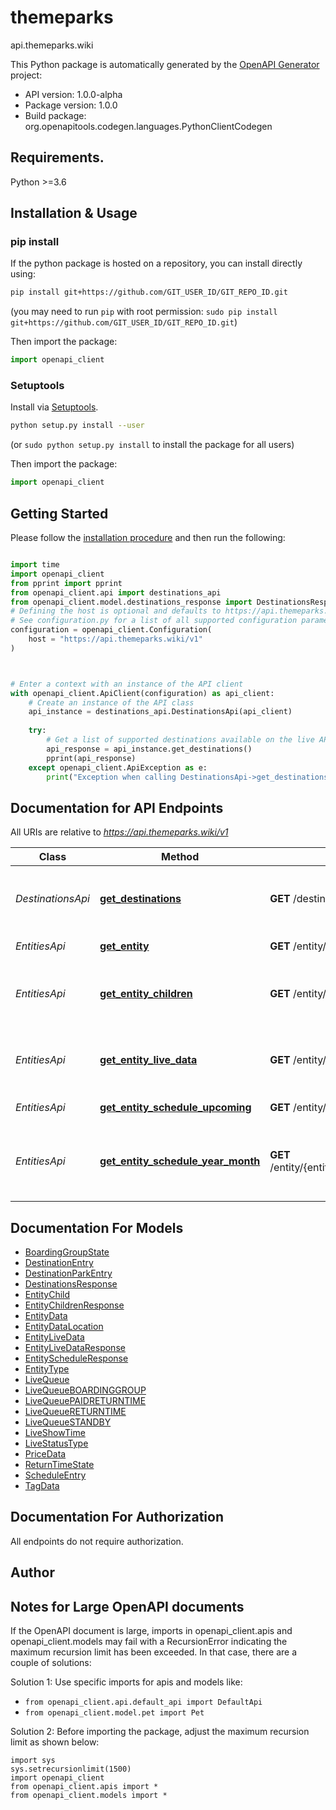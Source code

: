 # themeparks
api.themeparks.wiki

This Python package is automatically generated by the [OpenAPI Generator](https://openapi-generator.tech) project:

- API version: 1.0.0-alpha
- Package version: 1.0.0
- Build package: org.openapitools.codegen.languages.PythonClientCodegen

## Requirements.

Python >=3.6

## Installation & Usage
### pip install

If the python package is hosted on a repository, you can install directly using:

```sh
pip install git+https://github.com/GIT_USER_ID/GIT_REPO_ID.git
```
(you may need to run `pip` with root permission: `sudo pip install git+https://github.com/GIT_USER_ID/GIT_REPO_ID.git`)

Then import the package:
```python
import openapi_client
```

### Setuptools

Install via [Setuptools](http://pypi.python.org/pypi/setuptools).

```sh
python setup.py install --user
```
(or `sudo python setup.py install` to install the package for all users)

Then import the package:
```python
import openapi_client
```

## Getting Started

Please follow the [installation procedure](#installation--usage) and then run the following:

```python

import time
import openapi_client
from pprint import pprint
from openapi_client.api import destinations_api
from openapi_client.model.destinations_response import DestinationsResponse
# Defining the host is optional and defaults to https://api.themeparks.wiki/v1
# See configuration.py for a list of all supported configuration parameters.
configuration = openapi_client.Configuration(
    host = "https://api.themeparks.wiki/v1"
)



# Enter a context with an instance of the API client
with openapi_client.ApiClient(configuration) as api_client:
    # Create an instance of the API class
    api_instance = destinations_api.DestinationsApi(api_client)
    
    try:
        # Get a list of supported destinations available on the live API
        api_response = api_instance.get_destinations()
        pprint(api_response)
    except openapi_client.ApiException as e:
        print("Exception when calling DestinationsApi->get_destinations: %s\n" % e)
```

## Documentation for API Endpoints

All URIs are relative to *https://api.themeparks.wiki/v1*

Class | Method | HTTP request | Description
------------ | ------------- | ------------- | -------------
*DestinationsApi* | [**get_destinations**](docs/DestinationsApi.md#get_destinations) | **GET** /destinations | Get a list of supported destinations available on the live API
*EntitiesApi* | [**get_entity**](docs/EntitiesApi.md#get_entity) | **GET** /entity/{entityID} | Get entity document
*EntitiesApi* | [**get_entity_children**](docs/EntitiesApi.md#get_entity_children) | **GET** /entity/{entityID}/children | Get all children for a given entity document
*EntitiesApi* | [**get_entity_live_data**](docs/EntitiesApi.md#get_entity_live_data) | **GET** /entity/{entityID}/live | Get live data for this entity and any child entities
*EntitiesApi* | [**get_entity_schedule_upcoming**](docs/EntitiesApi.md#get_entity_schedule_upcoming) | **GET** /entity/{entityID}/schedule | Get entity schedule
*EntitiesApi* | [**get_entity_schedule_year_month**](docs/EntitiesApi.md#get_entity_schedule_year_month) | **GET** /entity/{entityID}/schedule/{year}/{month} | Get entity schedule for a specific month and year


## Documentation For Models

 - [BoardingGroupState](docs/BoardingGroupState.md)
 - [DestinationEntry](docs/DestinationEntry.md)
 - [DestinationParkEntry](docs/DestinationParkEntry.md)
 - [DestinationsResponse](docs/DestinationsResponse.md)
 - [EntityChild](docs/EntityChild.md)
 - [EntityChildrenResponse](docs/EntityChildrenResponse.md)
 - [EntityData](docs/EntityData.md)
 - [EntityDataLocation](docs/EntityDataLocation.md)
 - [EntityLiveData](docs/EntityLiveData.md)
 - [EntityLiveDataResponse](docs/EntityLiveDataResponse.md)
 - [EntityScheduleResponse](docs/EntityScheduleResponse.md)
 - [EntityType](docs/EntityType.md)
 - [LiveQueue](docs/LiveQueue.md)
 - [LiveQueueBOARDINGGROUP](docs/LiveQueueBOARDINGGROUP.md)
 - [LiveQueuePAIDRETURNTIME](docs/LiveQueuePAIDRETURNTIME.md)
 - [LiveQueueRETURNTIME](docs/LiveQueueRETURNTIME.md)
 - [LiveQueueSTANDBY](docs/LiveQueueSTANDBY.md)
 - [LiveShowTime](docs/LiveShowTime.md)
 - [LiveStatusType](docs/LiveStatusType.md)
 - [PriceData](docs/PriceData.md)
 - [ReturnTimeState](docs/ReturnTimeState.md)
 - [ScheduleEntry](docs/ScheduleEntry.md)
 - [TagData](docs/TagData.md)


## Documentation For Authorization

 All endpoints do not require authorization.

## Author




## Notes for Large OpenAPI documents
If the OpenAPI document is large, imports in openapi_client.apis and openapi_client.models may fail with a
RecursionError indicating the maximum recursion limit has been exceeded. In that case, there are a couple of solutions:

Solution 1:
Use specific imports for apis and models like:
- `from openapi_client.api.default_api import DefaultApi`
- `from openapi_client.model.pet import Pet`

Solution 2:
Before importing the package, adjust the maximum recursion limit as shown below:
```
import sys
sys.setrecursionlimit(1500)
import openapi_client
from openapi_client.apis import *
from openapi_client.models import *
```

